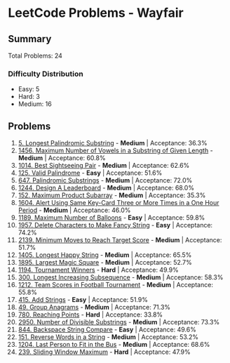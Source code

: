 # LeetCode Problems - Wayfair

## Summary
Total Problems: 24

### Difficulty Distribution

- Easy: 5
- Hard: 3
- Medium: 16

## Problems

1. [5. Longest Palindromic Substring](https://leetcode.com/problems/longest-palindromic-substring/) - **Medium** | Acceptance: 36.3%
2. [1456. Maximum Number of Vowels in a Substring of Given Length](https://leetcode.com/problems/maximum-number-of-vowels-in-a-substring-of-given-length/) - **Medium** | Acceptance: 60.8%
3. [1014. Best Sightseeing Pair](https://leetcode.com/problems/best-sightseeing-pair/) - **Medium** | Acceptance: 62.6%
4. [125. Valid Palindrome](https://leetcode.com/problems/valid-palindrome/) - **Easy** | Acceptance: 51.6%
5. [647. Palindromic Substrings](https://leetcode.com/problems/palindromic-substrings/) - **Medium** | Acceptance: 72.0%
6. [1244. Design A Leaderboard](https://leetcode.com/problems/design-a-leaderboard/) - **Medium** | Acceptance: 68.0%
7. [152. Maximum Product Subarray](https://leetcode.com/problems/maximum-product-subarray/) - **Medium** | Acceptance: 35.3%
8. [1604. Alert Using Same Key-Card Three or More Times in a One Hour Period](https://leetcode.com/problems/alert-using-same-key-card-three-or-more-times-in-a-one-hour-period/) - **Medium** | Acceptance: 46.0%
9. [1189. Maximum Number of Balloons](https://leetcode.com/problems/maximum-number-of-balloons/) - **Easy** | Acceptance: 59.8%
10. [1957. Delete Characters to Make Fancy String](https://leetcode.com/problems/delete-characters-to-make-fancy-string/) - **Easy** | Acceptance: 74.2%
11. [2139. Minimum Moves to Reach Target Score](https://leetcode.com/problems/minimum-moves-to-reach-target-score/) - **Medium** | Acceptance: 51.7%
12. [1405. Longest Happy String](https://leetcode.com/problems/longest-happy-string/) - **Medium** | Acceptance: 65.5%
13. [1895. Largest Magic Square](https://leetcode.com/problems/largest-magic-square/) - **Medium** | Acceptance: 52.7%
14. [1194. Tournament Winners](https://leetcode.com/problems/tournament-winners/) - **Hard** | Acceptance: 49.9%
15. [300. Longest Increasing Subsequence](https://leetcode.com/problems/longest-increasing-subsequence/) - **Medium** | Acceptance: 58.3%
16. [1212. Team Scores in Football Tournament](https://leetcode.com/problems/team-scores-in-football-tournament/) - **Medium** | Acceptance: 55.8%
17. [415. Add Strings](https://leetcode.com/problems/add-strings/) - **Easy** | Acceptance: 51.9%
18. [49. Group Anagrams](https://leetcode.com/problems/group-anagrams/) - **Medium** | Acceptance: 71.3%
19. [780. Reaching Points](https://leetcode.com/problems/reaching-points/) - **Hard** | Acceptance: 33.8%
20. [2950. Number of Divisible Substrings](https://leetcode.com/problems/number-of-divisible-substrings/) - **Medium** | Acceptance: 73.3%
21. [844. Backspace String Compare](https://leetcode.com/problems/backspace-string-compare/) - **Easy** | Acceptance: 49.6%
22. [151. Reverse Words in a String](https://leetcode.com/problems/reverse-words-in-a-string/) - **Medium** | Acceptance: 53.2%
23. [1204. Last Person to Fit in the Bus](https://leetcode.com/problems/last-person-to-fit-in-the-bus/) - **Medium** | Acceptance: 68.6%
24. [239. Sliding Window Maximum](https://leetcode.com/problems/sliding-window-maximum/) - **Hard** | Acceptance: 47.9%